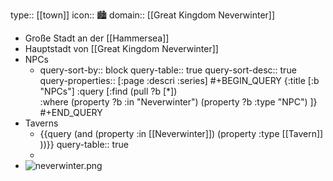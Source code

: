 type:: [[town]]
icon:: 🏙️
domain:: [[Great Kingdom Neverwinter]]

- Große Stadt an der [[Hammersea]]
- Hauptstadt von [[Great Kingdom Neverwinter]]
- NPCs
	- query-sort-by:: block
	  query-table:: true
	  query-sort-desc:: true
	  query-properties:: [:page :descri :series]
	  #+BEGIN_QUERY
	   {:title [:b "NPCs"]
	   :query [:find (pull ?b [*])   
	   :where
	  (property ?b :in "Neverwinter")
	  (property ?b :type "NPC")
	   ]}
	  #+END_QUERY
- Taverns
	- {{query (and (property :in [[Neverwinter]]) (property :type [[Tavern]] ))}}
	  query-table:: true
	-
- ![neverwinter.png](../assets/neverwinter_1728047649096_0.png)